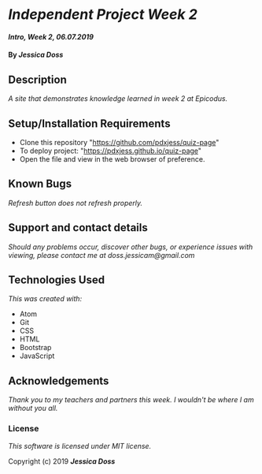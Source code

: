 # _Independent Project Week 2_

#### _Intro, Week 2, *06.07.2019*_

#### By _Jessica Doss_

## Description
_A site that demonstrates knowledge learned in week 2 at Epicodus._

## Setup/Installation Requirements

* Clone this repository "https://github.com/pdxjess/quiz-page"
* To deploy project: "https://pdxjess.github.io/quiz-page"
* Open the file and view in the web browser of preference.

## Known Bugs

_Refresh button does not refresh properly._

## Support and contact details

_Should any problems occur, discover other bugs, or experience issues with viewing, please contact me at doss.jessicam@gmail.com_

## Technologies Used

_This was created with:_
* Atom
* Git
* CSS
* HTML
* Bootstrap
* JavaScript

## Acknowledgements

_Thank you to my teachers and partners this week. I wouldn't be where I am without you all._

### License

*This software is licensed under MIT license.*

Copyright (c) 2019 **_Jessica Doss_**
